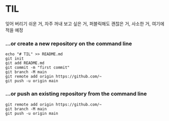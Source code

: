 # TIL

잊어 버리기 쉬운 거, 자주 꺼내 보고 싶은 거, 퍼블릭해도 괜찮은 거, 사소한 거, 여기에 적을 예정

### …or create a new repository on the command line

```
echo "# TIL" >> README.md
git init
git add README.md
git commit -m "first commit"
git branch -M main
git remote add origin https://github.com/~
git push -u origin main
```

### …or push an existing repository from the command line

```
git remote add origin https://github.com/~
git branch -M main
git push -u origin main
```
